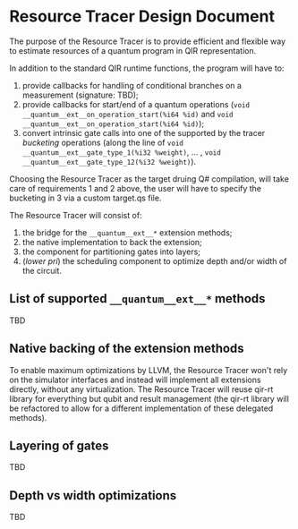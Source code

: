 # Resource Tracer Design Document #

The purpose of the Resource Tracer is to provide efficient and flexible way to estimate resources of a quantum program in QIR representation.

In addition to the standard QIR runtime functions, the program will have to:

1. provide callbacks for handling of conditional branches on a measurement (signature: TBD);
2. provide callbacks for start/end of a quantum operations (`void __quantum__ext__on_operation_start(%i64 %id)` and `void __quantum__ext__on_operation_start(%i64 %id)`);
3. convert intrinsic gate calls into one of the supported by the tracer _bucketing_ operations (along the line of `void __quantum__ext__gate_type_1(%i32 %weight)`, ... , `void __quantum__ext__gate_type_12(%i32 %weight)`).

Choosing the Resource Tracer as the target druing Q# compilation, will take care of requirements 1 and 2 above, the user will have to specify the bucketing in 3 via a custom target.qs file.

The Resource Tracer will consist of:

1. the bridge for the `__quantum__ext__*` extension methods;
2. the native implementation to back the extension;
3. the component for partitioning gates into layers;
4. (_lower pri_) the scheduling component to optimize depth and/or width of the circuit.

## List of supported `__quantum__ext__*` methods ##

TBD

## Native backing of the extension methods ##

To enable maximum optimizations by LLVM, the Resource Tracer won't rely on the simulator interfaces and instead will implement all extensions directly, without any virtualization. The Resource Tracer will reuse qir-rt library for everything but qubit and result management (the qir-rt library will be refactored to allow for a different implementation of these delegated methods).

## Layering of gates ##

TBD

## Depth vs width optimizations ##

TBD